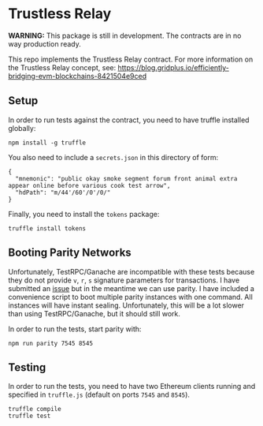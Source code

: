 # Trustless Relay

**WARNING:**
This package is still in development. The contracts are in no way production ready.

This repo implements the Trustless Relay contract. For more information on the Trustless Relay concept, see: https://blog.gridplus.io/efficiently-bridging-evm-blockchains-8421504e9ced

## Setup

In order to run tests against the contract, you need to have truffle installed globally:

```
npm install -g truffle
```

You also need to include a `secrets.json` in this directory of form:

```
{
  "mnemonic": "public okay smoke segment forum front animal extra appear online before various cook test arrow",
  "hdPath": "m/44'/60'/0'/0/"
}
```

Finally, you need to install the `tokens` package:

```
truffle install tokens
```

## Booting Parity Networks

Unfortunately, TestRPC/Ganache are incompatible with these tests because they do not provide `v`, `r`, `s` signature parameters for transactions. I have
submitted an [issue](https://github.com/trufflesuite/ganache/issues/294) but in the meantime we can use parity. I have included a convenience script to
boot multiple parity instances with one command. All instances will have instant sealing. Unfortunately, this will be a lot slower than using TestRPC/Ganache, but it should still work.

In order to run the tests, start parity with:

```
npm run parity 7545 8545
```

## Testing

In order to run the tests, you need to have two Ethereum clients running and specified in `truffle.js` (default on ports `7545` and `8545`).

```
truffle compile
truffle test
```
